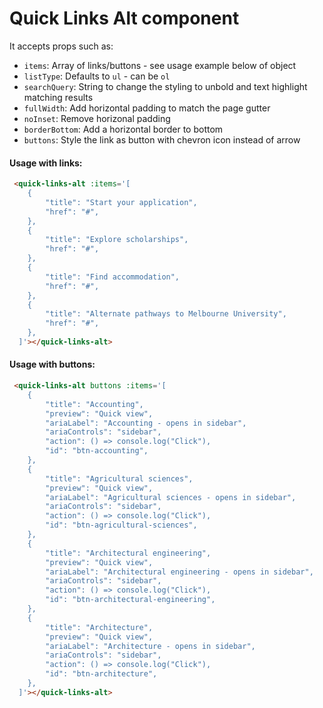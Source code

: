 # Quick Links Alt component

It accepts props such as:

- `items`: Array of links/buttons - see usage example below of object
- `listType`: Defaults to `ul` - can be `ol`
- `searchQuery`: String to change the styling to unbold and text highlight matching results
- `fullWidth`: Add horizontal padding to match the page gutter
- `noInset`: Remove horizonal padding
- `borderBottom`: Add a horizontal border to bottom
- `buttons`: Style the link as button with chevron icon instead of arrow

#### Usage with links:

```html
 <quick-links-alt :items='[
    {
        "title": "Start your application",
        "href": "#",
    },
    {
        "title": "Explore scholarships",
        "href": "#",
    },
    {
        "title": "Find accommodation",
        "href": "#",
    },
    {
        "title": "Alternate pathways to Melbourne University",
        "href": "#",
    },
  ]'></quick-links-alt>
```

#### Usage with buttons:

```html
 <quick-links-alt buttons :items='[
    {
        "title": "Accounting",
        "preview": "Quick view",
        "ariaLabel": "Accounting - opens in sidebar",
        "ariaControls": "sidebar",
        "action": () => console.log("Click"),
        "id": "btn-accounting",
    },
    {
        "title": "Agricultural sciences",
        "preview": "Quick view",
        "ariaLabel": "Agricultural sciences - opens in sidebar",
        "ariaControls": "sidebar",
        "action": () => console.log("Click"),
        "id": "btn-agricultural-sciences",
    },
    {
        "title": "Architectural engineering",
        "preview": "Quick view",
        "ariaLabel": "Architectural engineering - opens in sidebar",
        "ariaControls": "sidebar",
        "action": () => console.log("Click"),
        "id": "btn-architectural-engineering",
    },
    {
        "title": "Architecture",
        "preview": "Quick view",
        "ariaLabel": "Architecture - opens in sidebar",
        "ariaControls": "sidebar",
        "action": () => console.log("Click"),
        "id": "btn-architecture",
    },
  ]'></quick-links-alt>
```
